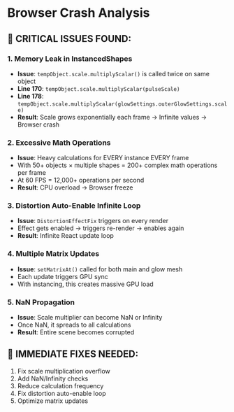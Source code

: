 # Browser Crash Analysis

## 🚨 CRITICAL ISSUES FOUND:

### 1. **Memory Leak in InstancedShapes**
- **Issue**: `tempObject.scale.multiplyScalar()` is called twice on same object
- **Line 170**: `tempObject.scale.multiplyScalar(pulseScale)`
- **Line 178**: `tempObject.scale.multiplyScalar(glowSettings.outerGlowSettings.scale)`
- **Result**: Scale grows exponentially each frame → Infinite values → Browser crash

### 2. **Excessive Math Operations**
- **Issue**: Heavy calculations for EVERY instance EVERY frame
- With 50+ objects × multiple shapes = 200+ complex math operations per frame
- At 60 FPS = 12,000+ operations per second
- **Result**: CPU overload → Browser freeze

### 3. **Distortion Auto-Enable Infinite Loop**
- **Issue**: `DistortionEffectFix` triggers on every render
- Effect gets enabled → triggers re-render → enables again
- **Result**: Infinite React update loop

### 4. **Multiple Matrix Updates**
- **Issue**: `setMatrixAt()` called for both main and glow mesh
- Each update triggers GPU sync
- With instancing, this creates massive GPU load

### 5. **NaN Propagation**
- **Issue**: Scale multiplier can become NaN or Infinity
- Once NaN, it spreads to all calculations
- **Result**: Entire scene becomes corrupted

## 🔧 IMMEDIATE FIXES NEEDED:

1. Fix scale multiplication overflow
2. Add NaN/Infinity checks
3. Reduce calculation frequency
4. Fix distortion auto-enable loop
5. Optimize matrix updates